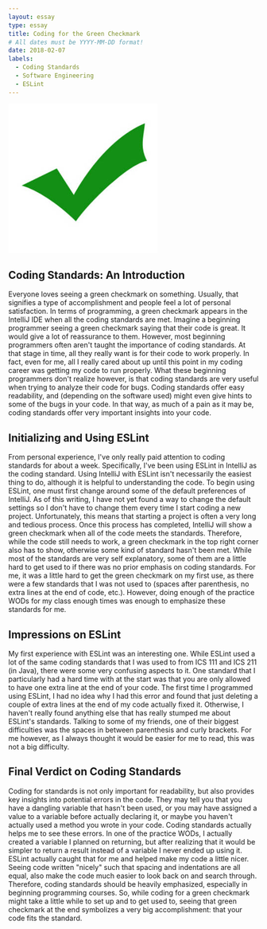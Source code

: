 ```yaml
---
layout: essay
type: essay
title: Coding for the Green Checkmark
# All dates must be YYYY-MM-DD format!
date: 2018-02-07
labels:
  - Coding Standards
  - Software Engineering
  - ESLint
---
```

  <img class="ui image" src="../images/Greencheck.jpg">

## Coding Standards: An Introduction
Everyone loves seeing a green checkmark on something. Usually, that signifies a type of accomplishment and people feel a lot of personal satisfaction. In terms of programming, a green checkmark appears in the IntelliJ IDE when all the coding standards are met. Imagine a beginning programmer seeing a green checkmark saying that their code is great. It would give a lot of reassurance to them. However, most beginning programmers often aren't taught the importance of coding standards. At that stage in time, all they really want is for their code to work properly. In fact, even for me, all I really cared about up until this point in my coding career was getting my code to run properly. What these beginning programmers don't realize however, is that coding standards are very useful when trying to analyze their code for bugs. Coding standards offer easy readability, and (depending on the software used) might even give hints to some of the bugs in your code. In that way, as much of a pain as it may be, coding standards offer very important insights into your code.

## Initializing and Using ESLint
From personal experience, I've only really paid attention to coding standards for about a week. Specifically, I've been using ESLint in IntelliJ as the coding standard. Using IntelliJ with ESLint isn't necessarily the easiest thing to do, although it is helpful to understanding the code. To begin using ESLint, one must first change around some of the default preferences of IntelliJ. As of this writing, I have not yet found a way to change the default settings so I don't have to change them every time I start coding a new project. Unfortunately, this means that starting a project is often a very long and tedious process. Once this process has completed, IntelliJ will show a green checkmark when all of the code meets the standards. Therefore, while the code still needs to work, a green checkmark in the top right corner also has to show, otherwise some kind of standard hasn't been met. While most of the standards are very self explanatory, some of them are a little hard to get used to if there was no prior emphasis on coding standards. For me, it was a little hard to get the green checkmark on my first use, as there were a few standards that I was not used to (spaces after parenthesis, no extra lines at the end of code, etc.). However, doing enough of the practice WODs for my class enough times was enough to emphasize these standards for me. 

## Impressions on ESLint
My first experience with ESLint was an interesting one. While ESLint used a lot of the same coding standards that I was used to from ICS 111 and ICS 211 (in Java), there were some very confusing aspects to it. One standard that I particularly had a hard time with at the start was that you are only allowed to have one extra line at the end of your code. The first time I programmed using ESLint, I had no idea why I had this error and found that just deleting a couple of extra lines at the end of my code actually fixed it. Otherwise, I haven't really found anything else that has really stumped me about ESLint's standards. Talking to some of my friends, one of their biggest difficulties was the spaces in between parenthesis and curly brackets. For me however, as I always thought it would be easier for me to read, this was not a big difficulty.

## Final Verdict on Coding Standards
Coding for standards is not only important for readability, but also provides key insights into potential errors in the code. They may tell you that you have a dangling variable that hasn't been used, or you may have assigned a value to a variable before actually declaring it, or maybe you haven't actually used a method you wrote in your code. Coding standards actually helps me to see these errors. In one of the practice WODs, I actually created a variable I planned on returning, but after realizing that it would be simpler to return a result instead of a variable I never ended up using it. ESLint actually caught that for me and helped make my code a little nicer. Seeing code written "nicely" such that spacing and indentations are all equal, also make the code much easier to look back on and search through. Therefore, coding standards should be heavily emphasized, especially in beginning programming courses. So, while coding for a green checkmark might take a little while to set up and to get used to, seeing that green checkmark at the end symbolizes a very big accomplishment: that your code fits the standard. 

